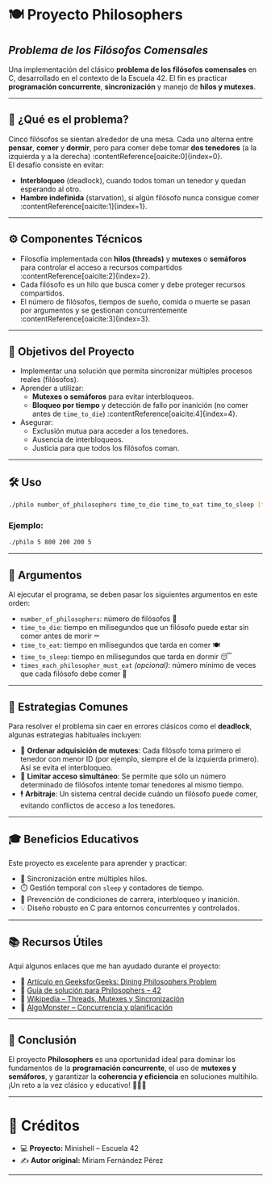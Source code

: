 
# 🍽️ Proyecto Philosophers 
## *Problema de los Filósofos Comensales*

Una implementación del clásico **problema de los filósofos comensales** en C, desarrollado en el contexto de la Escuela 42. El fin es practicar **programación concurrente**, **sincronización** y manejo de **hilos y mutexes**.

---

## 🧠 ¿Qué es el problema?

Cinco filósofos se sientan alrededor de una mesa. Cada uno alterna entre **pensar**, **comer** y **dormir**, pero para comer debe tomar **dos tenedores** (a la izquierda y a la derecha) :contentReference[oaicite:0]{index=0}.  
El desafío consiste en evitar:

- **Interbloqueo** (deadlock), cuando todos toman un tenedor y quedan esperando al otro.
- **Hambre indefinida** (starvation), si algún filósofo nunca consigue comer :contentReference[oaicite:1]{index=1}.

---

## ⚙️ Componentes Técnicos

- Filosofía implementada con **hilos (threads)** y **mutexes** o **semáforos** para controlar el acceso a recursos compartidos :contentReference[oaicite:2]{index=2}.
- Cada filósofo es un hilo que busca comer y debe proteger recursos compartidos.
- El número de filósofos, tiempos de sueño, comida o muerte se pasan por argumentos y se gestionan concurrentemente :contentReference[oaicite:3]{index=3}.

---

## 🎯 Objetivos del Proyecto

- Implementar una solución que permita sincronizar múltiples procesos reales (filósofos).
- Aprender a utilizar:
  - **Mutexes o semáforos** para evitar interbloqueos.
  - **Bloqueo por tiempo** y detección de fallo por inanición (no comer antes de `time_to_die`) :contentReference[oaicite:4]{index=4}.
- Asegurar:
  - Exclusión mutua para acceder a los tenedores.
  - Ausencia de interbloqueos.
  - Justicia para que todos los filósofos coman.

---

## 🛠️ Uso

```bash
./philo number_of_philosophers time_to_die time_to_eat time_to_sleep [times_each_philosopher_must_eat]
```

### Ejemplo:

```bash
./philo 5 800 200 200 5
```

---

## 🧾 Argumentos

Al ejecutar el programa, se deben pasar los siguientes argumentos en este orden:

- `number_of_philosophers`: número de filósofos 🧠
- `time_to_die`: tiempo en milisegundos que un filósofo puede estar sin comer antes de morir ⚰️
- `time_to_eat`: tiempo en milisegundos que tarda en comer 🍽️
- `time_to_sleep`: tiempo en milisegundos que tarda en dormir 😴
- `times_each_philosopher_must_eat` *(opcional)*: número mínimo de veces que cada filósofo debe comer 🍜

---

## 🧩 Estrategias Comunes

Para resolver el problema sin caer en errores clásicos como el **deadlock**, algunas estrategias habituales incluyen:

- 🔄 **Ordenar adquisición de mutexes**: Cada filósofo toma primero el tenedor con menor ID (por ejemplo, siempre el de la izquierda primero). Así se evita el interbloqueo.
- 🚷 **Limitar acceso simultáneo**: Se permite que sólo un número determinado de filósofos intente tomar tenedores al mismo tiempo.
- 🕴️ **Arbitraje**: Un sistema central decide cuándo un filósofo puede comer, evitando conflictos de acceso a los tenedores.

---

## 🎓 Beneficios Educativos

Este proyecto es excelente para aprender y practicar:

- 🔁 Sincronización entre múltiples hilos.
- ⏱️ Gestión temporal con `sleep` y contadores de tiempo.
- 🚫 Prevención de condiciones de carrera, interbloqueo y inanición.
- 💡 Diseño robusto en C para entornos concurrentes y controlados.

---

## 📚 Recursos Útiles

Aquí algunos enlaces que me han ayudado durante el proyecto:

- 📘 [Artículo en GeeksforGeeks: Dining Philosophers Problem](https://www.geeksforgeeks.org/dining-philosophers-problem/)
- 📗 [Guía de solución para Philosophers – 42](https://github.com/)
- 📙 [Wikipedia – Threads, Mutexes y Sincronización](https://en.wikipedia.org/wiki/Dining_philosophers_problem)
- 📒 [AlgoMonster – Concurrencia y planificación](https://algo.monster)

---

## 📌 Conclusión

El proyecto **Philosophers** es una oportunidad ideal para dominar los fundamentos de la **programación concurrente**, el uso de **mutexes y semáforos**, y garantizar la **coherencia y eficiencia** en soluciones multihilo. ¡Un reto a la vez clásico y educativo! 🧵🔐🚀


---

# 📝 Créditos

- 💻 **Proyecto:** Minishell – Escuela 42  
- ✍️ **Autor original:** Miriam Fernández Pérez  

---
